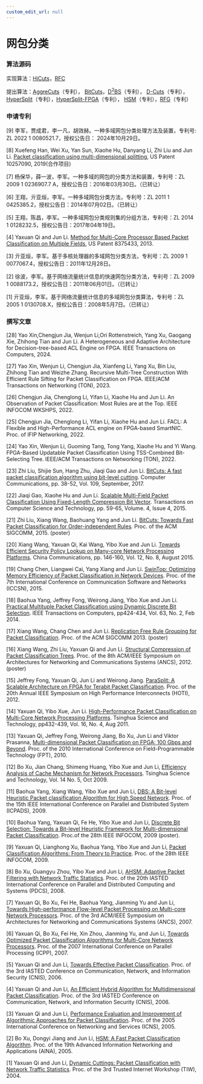 ```yaml
---
custom_edit_url: null
---
```


# 网包分类

### 算法源码

实现算法：[HiCuts](../../static/share/HiCuts3.rar)，[RFC](../../static/share/rfc.rar)

提出算法：[AggreCuts](../../static/share/sc_tree.tar.gz)（专利）， [BitCuts](../../static/share/bitcuts.zip)，[D<sup>2</sup>BS](../../static/share/ddbs.tar.gz)（专利）， [D-Cuts](../../static/share/DCuts5.rar)（专利），[HyperSplit](../../static/share/hs.tar.gz)（专利），[HyperSplit-FPGA](../../static/share/HS-FPGA-acl1_2K.zip)（专利）， [HSM](../../static/share/hsm.rar)（专利），[RFG](../../static/share/rfg.zip)（专利）

### 申请专利

[9] 李军，贾成君，李一凡，胡效赫。一种多域网包分类处理方法及装置，专利号: ZL 2022 1 0080521.7，授权公告日： 2024年10月29日。

[8] Xuefeng Han, Wei Xu, Yan Sun, Xiaohe Hu, Danyang Li, Zhi Liu and Jun Li. 
[Packet classification using multi-dimensional splitting](https://uspto.report/patent/grant/10257090), US Patent 10257090, 2019(合作项目)

[7] 杨保华，薛一波，李军。一种多域的网包的分类方法和装置，专利号：ZL 2009 1 0236907.7 A，授权公告日：2016年03月30日。（已转让）

[6] 王翔，亓亚烜，李军。一种多域网包分类方法，专利号：ZL 2011 1 0425385.2，授权公告日：2014年07月02日。（已转让）

[5] 王翔，陈昌，李军。一种多域网包分类规则集的分组方法，专利号：ZL 2014 1 0128232.5，授权公告日：2017年04年19日。

[4] Yaxuan Qi and Jun Li. [Method for Multi-Core Processor Based Packet Classification on Multiple Fields](http://pdfpiw.uspto.gov/.piw?PageNum=0&docid=08375433&IDKey=A134ACB538F6%0D%0A&HomeUrl=http%3A%2F%2Fpatft.uspto.gov%2Fnetahtml%2FPTO%2Fpatimg.htm), US Patent 8375433, 2013.

[3] 亓亚烜，李军。基于多核处理器的多域网包分类方法，专利号：ZL 2009 1 0077067.4，授权公告日：2011年12月28日。

[2] 徐波，李军。基于网络流量统计信息的快速网包分类方法，专利号：ZL 2009 1 0088173.2，授权公告日：2011年06月01日。（已转让）

[1] 亓亚烜，李军。基于网络流量统计信息的多域网包分类算法，专利号：ZL 2005 1 0130708.X，授权公告日：2008年5月7日。（已转让）

### 撰写文章

[28] Yao Xin,Chengjun Jia, Wenjun Li,Ori Rottenstreich, Yang Xu, Gaogang Xie, Zhihong Tian and Jun Li. A Heterogeneous and Adaptive Architecture for Decision-tree-based ACL Engine on FPGA. IEEE Transactions on Computers, 2024.

[27] Yao Xin, Wenjun Li, Chengjun Jia, Xianfeng Li, Yang Xu, Bin Liu, Zhihong Tian and Weizhe Zhang. Recursive Multi-Tree Construction With Efficient Rule Sifting for Packet Classification on FPGA. IEEE/ACM Transactions on Networking (TON), 2023.

[26] Chengjun Jia, Chenglong Li, Yifan Li, Xiaohe Hu and Jun Li. An Observation of Packet Classification: Most Rules are at the Top. IEEE INFOCOM WKSHPS, 2022.

[25] Chengjun Jia, Chenglong Li, Yifan Li, Xiaohe Hu and Jun Li. FACL: A Flexible and High-Performance ACL engine on FPGA-based SmartNIC. Proc. of IFIP Networking, 2022.

[24] Yao Xin, Wenjun Li, Guoming Tang, Tong Yang, Xiaohe Hu and Yi Wang. FPGA-Based Updatable Packet Classification Using TSS-Combined Bit-Selecting Tree. IEEE/ACM Transactions on Networking (TON), 2022.

[23] Zhi Liu, Shijie Sun, Hang Zhu, Jiaqi Gao and Jun Li. [BitCuts: A fast packet classification algorithm using bit-level cutting](../../static/share/zhiliu-bitcuts.pdf). Computer Communications, pp. 38-52, Vol. 109, September, 2017.

[22] Jiaqi Gao, Xiaohe Hu and Jun Li. [Scalable Multi-Field Packet Classification Using Fixed-Length Compression Bit Vector](../../static/share/JiaqiGao-Transactions-on-Computer-Science-and-Technology.pdf). Transactions on Computer Science and Technology, pp. 59-65, Volume. 4, Issue 4, 2015.

[21] Zhi Liu, Xiang Wang, Baohuang Yang and Jun Li. [BitCuts: Towards Fast Packet Classification for Order-independent Rules](../../static/share/LiuZhi-SIGCOMM2015.pdf). Proc. of the ACM SIGCOMM, 2015. (poster)

[20] Xiang Wang, Yaxuan Qi, Kai Wang, Yibo Xue and Jun Li. [Towards Efficient Security Policy Lookup on Many-core Network Processing Platforms](../../static/share/WangXiang-ChinaCom-2015.pdf). China Communications, pp. 146-160, Vol. 12, No. 8, August 2015.

[19] Chang Chen, Liangwei Cai, Yang Xiang and Jun Li. [SwinTop: Optimizing Memory Efficiency of Packet Classification in Network Devices](../../static/share/ChenChang-ICCSN2015.pdf). Proc. of the 7th International Conference on Communication Software and Networks (ICCSN), 2015.

[18] Baohua Yang, Jeffrey Fong, Weirong Jiang, Yibo Xue and Jun Li. [Practical Multituple Packet Classification using Dynamic Discrete Bit Selection](../../static/share/YangBaohua-TOC.pdf). IEEE Transactions on Computers, pp424-434, Vol. 63, No. 2, Feb 2014.

[17] Xiang Wang, Chang Chen and Jun Li. [Replication Free Rule Grouping for Packet Classification](../../static/share/WangXiang-SIGCOMM2013.pdf). Proc. of the ACM SIGCOMM 2013. (poster)

[16] Xiang Wang, Zhi Liu, Yaxuan Qi and Jun Li. [Structural Compression of Packet Classification Trees](../../static/share/XiangWang-ANCS-2012.pdf). Proc. of the 8th ACM/IEEE Symposium on Architectures for Networking and Communications Systems (ANCS), 2012. (poster)

[15] Jeffrey Fong, Yaxuan Qi, Jun Li and Weirong Jiang. [ParaSplit: A Scalable Architecture on FPGA for Terabit Packet Classification](../../static/share/hoti2012_parasplit.pdf). Proc. of the 20th Annual IEEE Symposium on High Performance Interconnects (HOTI), 2012.

[14] Yaxuan Qi, Yibo Xue, Jun Li. [High-Performance Packet Classification on Multi-Core Network Processing Platforms](../../static/share/High-P-Multi-Core.pdf). Tsinghua Science and Technology, pp432-439, Vol. 16, No. 4, Aug 2011.

[13] Yaxuan Qi, Jeffrey Fong, Weirong Jiang, Bo Xu, Jun Li and Viktor Prasanna, [Multi-dimensional Packet Classification on FPGA: 100 Gbps and Beyond](../../static/share/PC-FPGA.pdf). Proc. of the 2010 International Conference on Field-Programmable Technology (FPT), 2010.

[12] Bo Xu, Jian Chang, Shimeng Huang, Yibo Xue and Jun Li, [Efficiency Analysis of Cache Mechanism for Network Processors](../../static/share/Cache_Efficiency.pdf). Tsinghua Science and Technology, Vol. 14 No. 5, Oct 2009.

[11] Baohua Yang, Xiang Wang, Yibo Xue and Jun Li, [DBS: A Bit-level Heuristic Packet classification Algorithm for High Speed Network](../../static/share/dbs_bhyang.pdf). Proc. of the 15th IEEE International Conference on Parallel and Distributed System (ICPADS), 2009.

[10] Baohua Yang, Yaxuan Qi, Fe He, Yibo Xue and Jun Li, [Discrete Bit Selection: Towards a Bit-level Heuristic Framework for Multi-dimensional Packet Classification](../../static/share/poster_dbs.pdf). Proc.of the 28th IEEE INFOCOM, 2009 (poster).

[9] Yaxuan Qi, Lianghong Xu, Baohua Yang, Yibo Xue and Jun Li, [Packet Classification Algorithms: From Theory to Practice](../../static/share/infocom09-hypersplit.pdf). Proc. of the 28th IEEE INFOCOM, 2009.

[8] Bo Xu, Guangyu Zhou, Yibo Xue and Jun Li, [AHSM: Adaptive Packet Filtering with Network Traffic Statistics](../../static/share/AHSM_PDCS.pdf). Proc. of the 20th IASTED International Conference on Parallel and Distributed Computing and Systems (PDCS), 2008.

[7] Yaxuan Qi, Bo Xu, Fei He, Baohua Yang, Jianming Yu and Jun Li, [Towards High-performance Flow-level Packet Processing on Multi-core Network Processors](../../static/share/ANCS_07.pdf). Proc. of the 3rd ACM/IEEE Symposium on Architectures for Networking and Communications Systems (ANCS), 2007.

[6] Yaxuan Qi, Bo Xu, Fei He, Xin Zhou, Jianming Yu, and Jun Li, [Towards Optimized Packet Classification Algorithms for Multi-Core Network Processors](../../static/share/002_Optimized_Packet.pdf). Proc. of the 2007 International Conference on Parallel Processing (ICPP), 2007.

[5] Yaxuan Qi and Jun Li, [Towards Effective Packet Classification](../../static/share/Towards_Effective_Packet_Classification.pdf). Proc. of the 3rd IASTED Conference on Communication, Network, and Information Security (CNIS), 2006.

[4] Yaxuan Qi and Jun Li, [An Efficient Hybrid Algorithm for Multidimensional Packet Classification](../../static/share/An_Efficient_Hybrid_Algorithm_for_Multidimensional_Packet_Classification.pdf). Proc. of the 3rd IASTED Conference on Communication, Network, and Information Security (CNIS), 2006.

[3] Yaxuan Qi and Jun Li, [Performance Evaluation and Improvement of Algorithmic Approaches for Packet Classification](../../static/share/ICNS_camera_ready.pdf). Proc. of the 2005 International Conference on Networking and Services (ICNS), 2005.

[2] Bo Xu, Dongyi Jiang and Jun Li, [HSM: A Fast Packet Classification Algorithm](../../static/share/HSM.pdf). Proc. of the 19th Advanced Information Networking and Applications (AINA), 2005.

[1] Yaxuan Qi and Jun Li, [Dynamic Cuttings: Packet Classification with Network Traffic Statistics](../../static/share/D-cuts.pdf). Proc. of the 3rd Trusted Internet Workshop (TIW), 2004.
